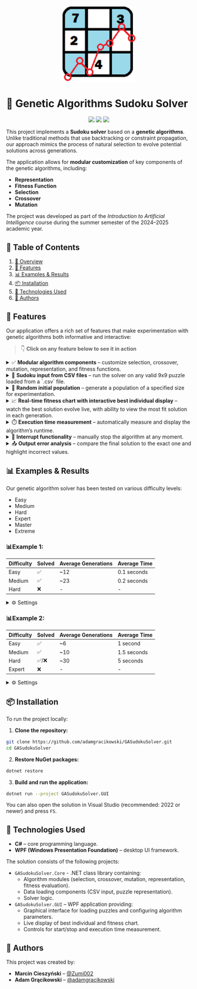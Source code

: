 
<p align="center">
  <img src="Images/Icon.png" width="200px"/>
</p>

# 🧬 Genetic Algorithms Sudoku Solver
<p align="center">
  <img src="https://img.shields.io/badge/C%23-239120?style=for-the-badge&logo=c-sharp&logoColor=white"/>
  <img src="https://img.shields.io/badge/WPF-512BD4?style=for-the-badge&logo=dotnet&logoColor=white"/>
  <img src="https://img.shields.io/badge/License-MIT-yellow.svg?style=for-the-badge"/>
</p>

This project implements a **Sudoku solver** based on a **genetic algorithms**. Unlike traditional methods that use backtracking or constraint propagation, our approach mimics the process of natural selection to evolve potential solutions across generations.

The application allows for **modular customization** of key components of the genetic algorithms, including:

- **Representation**
- **Fitness Function**
- **Selection**
- **Crossover**
- **Mutation**
  
The project was developed as part of the _Introduction to Artificial Intelligence_ course during the summer semester of the 2024–2025 academic year.

## 📘 Table of Contents

1. [🧬 Overview](#-genetic-algorithms-sudoku-solver)
2. [🎯 Features](#-features)
3. [📊 Examples & Results](#-examples--results)
4. [📦 Installation](#-installation)
5. [🚀 Technologies Used](#-technologies-used)
6. [🤝 Authors](#-authors)


## 🎯 Features

Our application offers a rich set of features that make experimentation with genetic algorithms both informative and interactive:
> 👇 **Click on any feature below to see it in action**
<details>
<summary>
✅ <strong>Modular algorithm components</strong> – customize selection, crossover, mutation, representation, and fitness functions.
</summary>
<p align="center">
  <img src="Images/Settings.gif"/>
</p>
</details>

<details>
<summary>
🔢 <strong>Sudoku input from CSV files</strong> – run the solver on any valid 9x9 puzzle loaded from a `.csv` file.
</summary>
<p align="center">
  <img src="Images/OpenFile.gif"/>
</p>
</details>

<details>
<summary>
🎲 <strong>Random initial population</strong> – generate a population of a specified size for experimentation.
</summary>
<p align="center">
  <img src="Images/SolverSettings.png"/>
</p>
</details>

<details>
<summary>
📈 <strong>Real-time fitness chart with interactive best individual display</strong> – watch the best solution evolve live, with ability to view the most fit solution in each generation.
</summary>
<p align="center">
  <img src="Images/LiveUpdates.gif"/>
</p>
</details>

<details>
<summary>
⏱️ <strong>Execution time measurement</strong> – automatically measure and display the algorithm’s runtime.
</summary>
<p align="center">
  <img src="Images/TimeMeasures.png"/>
</p>
</details>

<details>
<summary>
🛑 <strong>Interrupt functionality</strong> – manually stop the algorithm at any moment.
</summary>
<p align="center">
  <img src="Images/Interrupt.gif" width="500px"/>
</p>
</details>

<details>
<summary>
📤 <strong>Output error analysis</strong> – compare the final solution to the exact one and highlight incorrect values.
</summary>
<p align="center">
  <img src="Images/Results.png" width="500px"/>
</p>
</details>

## 📊 Examples & Results

Our genetic algorithm solver has been tested on various difficulty levels:
- Easy
- Medium
- Hard
- Expert
- Master
- Extreme

### 📊Example 1:

| Difficulty | Solved | Average Generations | Average Time |
|------------|--------|---------------------|--------------|
| Easy       |✅     | ~12                 | 0.1 seconds  |
| Medium     |✅     | ~23                 | 0.2 seconds  |
| Hard       |❌     | -                   | - |

<details>
  <summary>
    ⚙️ Settings
  </summary>
  
 ```
Population size: 10000
Parent per generation: 100
Maximum generations: 1000
Representation: Candidat Choice
Fitness function: Equally Punished Conflict
Selection: Tournament Selection, size = 40
Crossover: K-Point Crossover, K = 2
Mutation: Percent Chance, chance = 20%
```
</details>

### 📊Example 2:
| Difficulty | Solved | Average Generations | Average Time |
|------------|--------|---------------------|--------------|
| Easy       |✅     | ~6                  | 1 second     |
| Medium     |✅     | ~10                 | 1.5 seconds  |
| Hard       |✅/❌  |~30                  | 5 seconds    |
| Expert      |❌  |-                      | -            |
<details>
  <summary>
    ⚙️ Settings
  </summary>
  
 ```
Population size: 100000
Parent per generation: 2000
Maximum generations: 1000
Representation: Candidat Choice
Fitness function: Rising Conflict
Selection: Rank Selection
Crossover: K-Point Crossover, K = 5
Mutation: Percent Chance, chance = 4%
```
</details>

## 📦 Installation

To run the project locally:

1. **Clone the repository:**

```bash
git clone https://github.com/adamgracikowski/GASudokuSolver.git
cd GASudokuSolver
```

2. **Restore NuGet packages:**

```bash
dotnet restore
```

3. **Build and run the application:**

```bash
dotnet run --project GASudokuSolver.GUI
```

You can also open the solution in Visual Studio (recommended: 2022 or newer) and press `F5`.

## 🚀 Technologies Used

- **C#** – core programming language.
- **WPF (Windows Presentation Foundation)** – desktop UI framework.

The solution consists of the following projects:

- `GASudokuSolver.Core` - .NET class library containing:
  - Algorithm modules (selection, crossover, mutation, representation, fitness evaluation).
  - Data loading components (CSV input, puzzle representation).
  - Solver logic.
- `GASudokuSolver.GUI` – WPF application providing:
  - Graphical interface for loading puzzles and configuring algorithm parameters.
  - Live display of best individual and fitness chart.
  - Controls for start/stop and execution time measurement.

## 🤝 Authors

This project was created by:

- **Marcin Cieszyński** – [@Zumi002](https://github.com/Zumi002)
- **Adam Grącikowski** – [@adamgracikowski](https://github.com/adamgracikowski)
